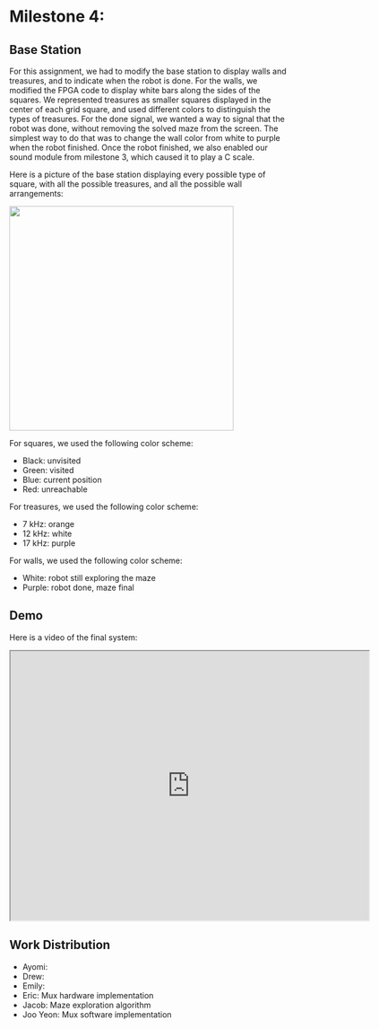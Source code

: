 # Milestone 4:

## Base Station

For this assignment, we had to modify the base station to display walls and treasures, and to indicate when the robot is done. For the walls, we modified the FPGA code to display white bars along the sides of the squares. We represented treasures as smaller squares displayed in the center of each grid square, and used different colors to distinguish the types of treasures. For the done signal, we wanted a way to signal that the robot was done, without removing the solved maze from the screen. The simplest way to do that was to change the wall color from white to purple when the robot finished. Once the robot finished, we also enabled our sound module from milestone 3, which caused it to play a C scale.

Here is a picture of the base station displaying every possible type of square, with all the possible treasures, and all the possible wall arrangements:

<img src="https://docs.google.com/uc?id=1Z-kXtSD_p57yaE_aZIT3XiW-nkVjkkhb"  width="400">

For squares, we used the following color scheme:
* Black: unvisited
* Green: visited
* Blue: current position
* Red: unreachable

For treasures, we used the following color scheme:
* 7 kHz: orange
* 12 kHz: white
* 17 kHz: purple

For walls, we used the following color scheme:
* White: robot still exploring the maze
* Purple: robot done, maze final

## Demo

Here is a video of the final system:

<iframe src="https://drive.google.com/file/d/1jSv64BG5JyUz64KameMMnVCxGJmFDhmi/preview" width="640" height="480"></iframe>


## Work Distribution

*   Ayomi:
*   Drew:
*   Emily:  
*   Eric: Mux hardware implementation
*   Jacob: Maze exploration algorithm
*   Joo Yeon: Mux software implementation
